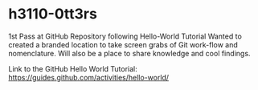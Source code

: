 # h3110-0tt3rs
1st Pass at GitHub Repository following Hello-World Tutorial
Wanted to created a branded location to take screen grabs of Git work-flow and nomenclature.
Will also be a place to share knowledge and cool findings.

Link to the GitHub Hello World Tutorial:
https://guides.github.com/activities/hello-world/


